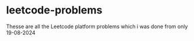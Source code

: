 # leetcode-problems

Thesse are all the Leetcode platform problems which i was done from only 19-08-2024 
